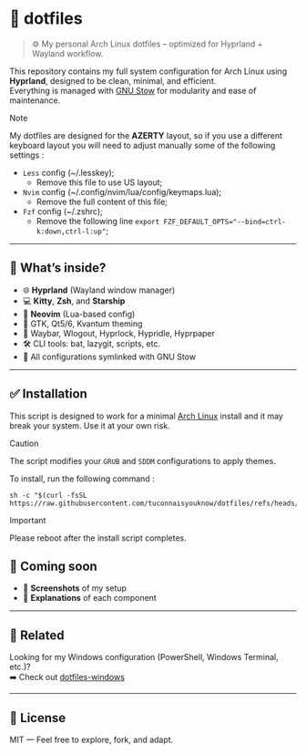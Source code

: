 # 🧪 dotfiles

> ⚙️ My personal Arch Linux dotfiles – optimized for Hyprland + Wayland workflow.

This repository contains my full system configuration for Arch Linux using **Hyprland**, designed to be clean, minimal, and efficient.  
Everything is managed with [GNU Stow](https://www.gnu.org/software/stow/) for modularity and ease of maintenance.

> [!NOTE]
> My dotfiles are designed for the **AZERTY** layout, so if you use a different keyboard layout you will need to adjust manually some of the following settings :
> - `Less` config (~/.lesskey);
>   - Remove this file to use US layout;
> - `Nvim` config (~/.config/nvim/lua/config/keymaps.lua);
>   - Remove the full content of this file;
> - `Fzf` config (~/.zshrc);
>   - Remove the following line `export FZF_DEFAULT_OPTS="--bind=ctrl-k:down,ctrl-l:up"`;

---

## 🧰 What’s inside?

- 🌐 **Hyprland** (Wayland window manager)
- 💻 **Kitty**, **Zsh**, and **Starship**
- 📝 **Neovim** (Lua-based config)
- 🎨 GTK, Qt5/6, Kvantum theming
- 🧱 Waybar, Wlogout, Hyprlock, Hypridle, Hyprpaper
- 🛠️ CLI tools: bat, lazygit, scripts, etc.
- 📁 All configurations symlinked with GNU Stow

---

## ✅ Installation

This script is designed to work for a minimal [Arch Linux](https://wiki.archlinux.org/title/Arch_Linux) install and it may break your system. Use it at your own risk.

> [!CAUTION]
> The script modifies your `GRUB` and `SDDM` configurations to apply themes.

To install, run the following command :

```shell
sh -c "$(curl -fsSL https://raw.githubusercontent.com/tuconnaisyouknow/dotfiles/refs/heads/master/install.sh)"
```

> [!IMPORTANT]
> Please reboot after the install script completes.

## 🚧 Coming soon

- 📸 **Screenshots** of my setup
- 📃 **Explanations** of each component

---

## 📎 Related

Looking for my Windows configuration (PowerShell, Windows Terminal, etc.)?  
➡️ Check out [dotfiles-windows](https://github.com/tuconnaisyouknow/dotfiles-windows)

---

## 📜 License

MIT — Feel free to explore, fork, and adapt.

